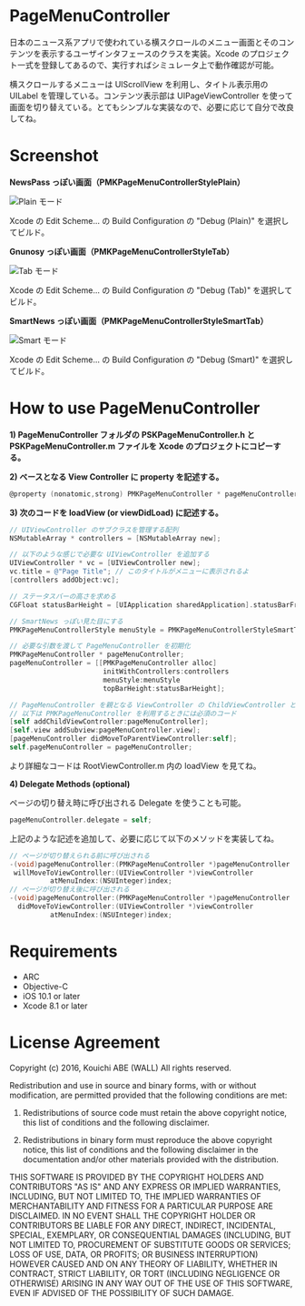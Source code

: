 PageMenuController
===========

日本のニュース系アプリで使われている横スクロールのメニュー画面とそのコンテンツを表示するユーザインタフェースのクラスを実装。Xcode のプロジェクト一式を登録してあるので、実行すればシミュレータ上で動作確認が可能。

横スクロールするメニューは UIScrollView を利用し、タイトル表示用の UILabel を管理している。コンテンツ表示部は UIPageViewController を使って画面を切り替えている。とてもシンプルな実装なので、必要に応じて自分で改良してね。

Screenshot
============

**NewsPass っぽい画面（PMKPageMenuControllerStylePlain）**

![Plain モード](screenshot_plain.png "NewsPass っぽい画面")

Xcode の Edit Scheme... の Build Configuration の "Debug (Plain)" を選択してビルド。

**Gnunosy っぽい画面（PMKPageMenuControllerStyleTab）**

![Tab モード](screenshot_tab.png "Gnunosy っぽい画面")

Xcode の Edit Scheme... の Build Configuration の "Debug (Tab)" を選択してビルド。

**SmartNews っぽい画面（PMKPageMenuControllerStyleSmartTab）**

![Smart モード](screenshot_smart.png "SmartNews っぽい画面")

Xcode の Edit Scheme... の Build Configuration の "Debug (Smart)" を選択してビルド。

How to use PageMenuController
============

**1) PageMenuController フォルダの PSKPageMenuController.h と PSKPageMenuController.m ファイルを Xcode のプロジェクトにコピーする。**

**2) ベースとなる View Controller に property を記述する。**

```objectivec
@property (nonatomic,strong) PMKPageMenuController * pageMenuController;
```

**3) 次のコードを loadView (or viewDidLoad) に記述する。**

```objectivec
// UIViewController のサブクラスを管理する配列
NSMutableArray * controllers = [NSMutableArray new];

// 以下のような感じで必要な UIViewController を追加する
UIViewController * vc = [UIViewController new];
vc.title = @"Page Title"; // このタイトルがメニューに表示されるよ
[controllers addObject:vc];

// ステータスバーの高さを求める
CGFloat statusBarHeight = [UIApplication sharedApplication].statusBarFrame.size.height;

// SmartNews っぽい見た目にする
PMKPageMenuControllerStyle menuStyle = PMKPageMenuControllerStyleSmartTab;

// 必要な引数を渡して PageMenuController を初期化
PMKPageMenuController * pageMenuController;
pageMenuController = [[PMKPageMenuController alloc]
                       initWithControllers:controllers
                       menuStyle:menuStyle
                       topBarHeight:statusBarHeight];

// PageMenuController を親となる ViewController の ChildViewController とする
// 以下は PMKPageMenuController を利用するときには必須のコード
[self addChildViewController:pageMenuController];
[self.view addSubview:pageMenuController.view];
[pageMenuController didMoveToParentViewController:self];
self.pageMenuController = pageMenuController;
```
より詳細なコードは RootViewController.m 内の loadView を見てね。

**4) Delegate Methods (optional)**

ページの切り替え時に呼び出される Delegate を使うことも可能。

```objectivec
pageMenuController.delegate = self;
```

上記のような記述を追加して、必要に応じて以下のメソッドを実装してね。

```objectivec
// ページが切り替えられる前に呼び出される
-(void)pageMenuController:(PMKPageMenuController *)pageMenuController
 willMoveToViewController:(UIViewController *)viewController
	      atMenuIndex:(NSUInteger)index;
// ページが切り替え後に呼び出される
-(void)pageMenuController:(PMKPageMenuController *)pageMenuController
  didMoveToViewController:(UIViewController *)viewController
	      atMenuIndex:(NSUInteger)index;
```

Requirements
============

 - ARC
 - Objective-C
 - iOS 10.1 or later
 - Xcode 8.1 or later

License Agreement
============

Copyright (c) 2016, Kouichi ABE (WALL) All rights reserved.

Redistribution and use in source and binary forms, with or without
modification, are permitted provided that the following conditions are met:

 1. Redistributions of source code must retain the above copyright notice,
    this list of conditions and the following disclaimer.

 2. Redistributions in binary form must reproduce the above copyright notice,
    this list of conditions and the following disclaimer in the documentation
    and/or other materials provided with the distribution.

THIS SOFTWARE IS PROVIDED BY THE COPYRIGHT HOLDERS AND CONTRIBUTORS "AS IS"
AND ANY EXPRESS OR IMPLIED WARRANTIES, INCLUDING, BUT NOT LIMITED TO, THE
IMPLIED WARRANTIES OF MERCHANTABILITY AND FITNESS FOR A PARTICULAR PURPOSE ARE
DISCLAIMED. IN NO EVENT SHALL THE COPYRIGHT HOLDER OR CONTRIBUTORS BE LIABLE
FOR ANY DIRECT, INDIRECT, INCIDENTAL, SPECIAL, EXEMPLARY, OR CONSEQUENTIAL
DAMAGES (INCLUDING, BUT NOT LIMITED TO, PROCUREMENT OF SUBSTITUTE GOODS OR
SERVICES; LOSS OF USE, DATA, OR PROFITS; OR BUSINESS INTERRUPTION) HOWEVER
CAUSED AND ON ANY THEORY OF LIABILITY, WHETHER IN CONTRACT, STRICT LIABILITY,
OR TORT (INCLUDING NEGLIGENCE OR OTHERWISE) ARISING IN ANY WAY OUT OF THE USE
OF THIS SOFTWARE, EVEN IF ADVISED OF THE POSSIBILITY OF SUCH DAMAGE.
